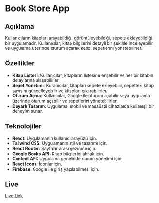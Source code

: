 # Book Store App

## Açıklama

Kullanıcıların kitapları arayabildiği, görüntüleyebildiği, sepete ekleyebildiği bir uygulamadır. Kullanıcılar, kitap bilgilerini detaylı bir şekilde inceleyebilir ve uygulama üzerinde oturum açarak kendi sepetlerini yönetebilirler.

## Özellikler

- **Kitap Listesi**: Kullanıcılar, kitapların listesine erişebilir ve her bir kitabın detaylarına ulaşabilirler.
- **Sepet Yönetimi**: Kullanıcılar, kitapları sepete ekleyebilir, sepetteki kitap sayısını güncelleyebilir ve kitapları çıkarabilirler.
- **Oturum Açma**: Kullanıcılar, Google ile oturum açabilir veya uygulama üzerinde oturum açabilir ve sepetlerini yönetebilirler.
- **Duyarlı Tasarım**: Uygulama, mobil ve masaüstü cihazlarda kullanışlı bir deneyim sunar.

## Teknolojiler

- **React**: Uygulamanın kullanıcı arayüzü için.
- **Tailwind CSS**: Uygulamanın stil ve tasarımı için.
- **React Router**: Sayfalar arası gezinme için.
- **Google Books API:** Kitap bilgilerini almak için.
- **Context API:** Uygulama genelinde durum yönetimi için.
- **React Icons**: İconlar için.
- **Firebase**: Google ile giriş yapılabilmesi için.

## Live

[Live Link](https://book-store-app-taupe-chi.vercel.app/)
